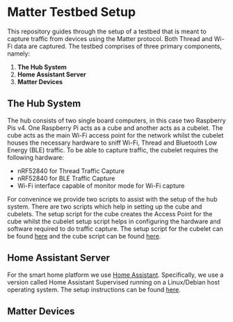 # Matter Testbed Setup
This repository guides through the setup of a testbed that is meant to capture traffic from devices using the Matter
protocol. Both Thread and Wi-Fi data are captured. The testbed comprises of three primary components, namely:
1. **The Hub System**
2. **Home Assistant Server**
3. **Matter Devices**

## The Hub System
The hub consists of two single board computers, in this case two Raspberry Pis v4. One Raspberry Pi acts as a cube and another acts as a cubelet. 
The cube acts as the main Wi-Fi access point for the network whilst the cubelet houses the necessary hardware to sniff Wi-Fi, Thread and Bluetooth Low Energy (BLE) traffic. To be able to capture traffic, the cubelet requires the following hardware:
* nRF52840 for Thread Traffic Capture
* nRF52840 for BLE Traffic Capture
* Wi-Fi interface capable of monitor mode for Wi-Fi capture

For convenince we provide two scripts to assist with the setup of the hub system. There are two scripts which help in setting up the cube and cubelets.
The setup script for the cube creates the Access Point for the cube whilst the cubelet setup script helps in configuring the hardware and software required to do traffic capture. 
The setup script for the cubelet can be found [here](https://github.com/SPLICE-project/matter-testbed/blob/main/homecube/cubelet_setup.sh) and the cube script can be found [here](https://github.com/SPLICE-project/matter-testbed/blob/main/homecube/cube_setup.sh).

## Home Assistant Server
For the smart home platform we use [Home Assistant](https://www.home-assistant.io/). Specifically, we use a version called Home Assistant Supervised running on a Linux/Debian host
operating system. The setup instructions can be found [here](https://community.home-assistant.io/t/guide-installing-ha-supervised-on-debian-official-distro/555228).

## Matter Devices
